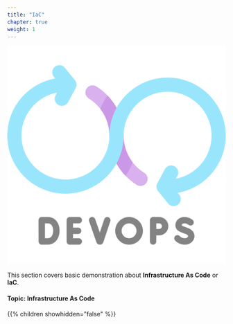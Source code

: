 ```yaml
---
title: "IaC"
chapter: true
weight: 1
---
```


![DevOps](/images/devops.png?width=20pc)

This section covers basic demonstration about **Infrastructure As Code** or **IaC**.

#### Topic: Infrastructure As Code

{{% children showhidden="false" %}}
